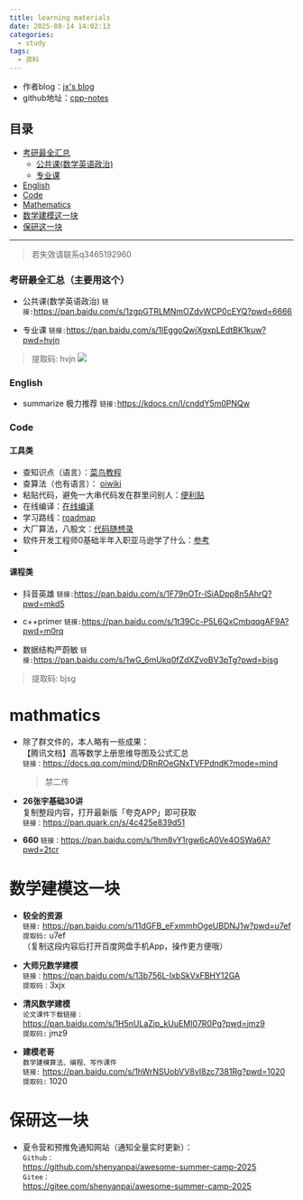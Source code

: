 ```yaml
---
title: learning materials
date: 2025-08-14 14:02:13
categories:
  - study
tags:
  - 资料
---
```


- 作者blog：[jx's blog](https://jiangxu.net/ "个人博客")
- github地址：[cpp-notes](https://github.com/Jaxon1216/cpp-notes)

## 目录

- [考研最全汇总](#考研最全汇总)
  - [公共课(数学英语政治)](#公共课数学英语政治)
  - [专业课](#专业课)
- [English](#english)
- [Code](#code)
- [Mathematics](#mathmatics)
- [数学建模这一块](#数学建模这一块)
- [保研这一块](#保研这一块)

---
> 若失效请联系q3465192960


### 考研最全汇总（主要用这个）
- 公共课(数学英语政治)
`链接:`https://pan.baidu.com/s/1zgpGTRLMNmOZdvWCP0cEYQ?pwd=6666

- 专业课
`链接:`https://pan.baidu.com/s/1lEggoQwjXgxpLEdtBK1kuw?pwd=hvjn 
> 提取码: hvjn 
![](/img/math.png)

### English
- summarize 极力推荐
`链接:`https://kdocs.cn/l/cnddY5m0PNQw

### Code

#### 工具类
- 查知识点（语言）：[菜鸟教程](https://www.cainiaojc.com/)
- 查算法（也有语言）： [oiwiki](https://oiwiki.com/)
- 粘贴代码，避免一大串代码发在群里问别人：[便利贴](https://paste.org.cn/)
- 在线编译：[在线编译](https://www.jyshare.com/compile/12/)
- 学习路线：[roadmap](https://roadmap.sh/)
- 大厂算法，八股文：[代码随想录](https://programmercarl.com/ke/bishi.html)
- 软件开发工程师0基础半年入职亚马逊学了什么：[参考](https://github.com/jwasham/coding-interview-university/blob/main/translations/README-cn.md)
- 
#### 课程类
- 抖音英雄
`链接:`https://pan.baidu.com/s/1F79nOTr-lSiADpp8n5AhrQ?pwd=mkd5 

- c++primer
`链接:`https://pan.baidu.com/s/1t39Cc-P5L6QxCmbqqgAF9A?pwd=m0rq

- 数据结构严蔚敏
`链接:`https://pan.baidu.com/s/1wG_6mUkq0fZdXZvoBV3pTg?pwd=bjsg 
> 提取码: bjsg 


# mathmatics
- 除了群文件的，本人略有一些成果：  
  【腾讯文档】高等数学上册思维导图及公式汇总  
  `链接：`https://docs.qq.com/mind/DRnROeGNxTVFPdndK?mode=mind  
  > 禁二传

- **26张宇基础30讲**  
  复制整段内容，打开最新版「夸克APP」即可获取  
  `链接：`https://pan.quark.cn/s/4c425e839d51

- **660**
  `链接：`https://pan.baidu.com/s/1hm8vY1rgw6cA0Ve4OSWa6A?pwd=2tcr

# 数学建模这一块
- **较全的资源**  
  `链接:` https://pan.baidu.com/s/11dGFB_eFxmmhOgeUBDNJ1w?pwd=u7ef  
  `提取码:` u7ef  
  （复制这段内容后打开百度网盘手机App，操作更方便哦）

- **大师兄数学建模**  
  `链接：`https://pan.baidu.com/s/13b756L-IxbSkVxFBHY12GA  
  `提取码：`3xjx

- **清风数学建模**  
  `论文课件下载链接：`  
  https://pan.baidu.com/s/1H5nULaZip_kUuEMI07R0Pg?pwd=jmz9  
  `提取码:` jmz9 

- **建模老哥**  
  `数学建模算法、编程、写作课件`  
  `链接:` https://pan.baidu.com/s/1hWrNSUobVV8vI8zc7381Rg?pwd=1020  
  `提取码:` 1020 


  
# 保研这一块

- 夏令营和预推免通知网站（通知全量实时更新）：  
  `Github：`  
  https://github.com/shenyanpai/awesome-summer-camp-2025  
  `Gitee：`  
  https://gitee.com/shenyanpai/awesome-summer-camp-2025

